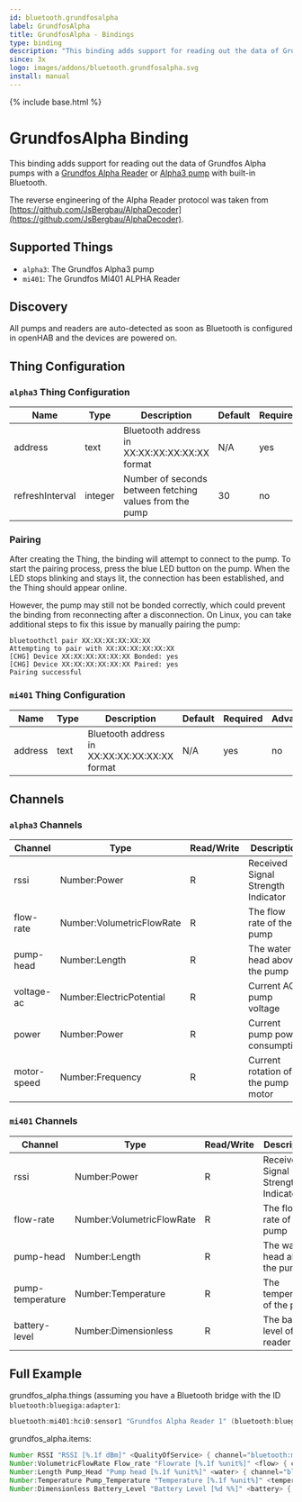 ```yaml
---
id: bluetooth.grundfosalpha
label: GrundfosAlpha
title: GrundfosAlpha - Bindings
type: binding
description: "This binding adds support for reading out the data of Grundfos Alpha pumps with a [Grundfos Alpha Reader](https://product-selection.grundfos.com/products/alpha-reader) or [Alpha3 pump](https://product-selection.grundfos.com/products/alpha/alpha3) with built-in Bluetooth."
since: 3x
logo: images/addons/bluetooth.grundfosalpha.svg
install: manual
---
```


<!-- Attention authors: Do not edit directly. Please add your changes to the appropriate source repository -->

{% include base.html %}

# GrundfosAlpha Binding

<AddonLogo />

This binding adds support for reading out the data of Grundfos Alpha pumps with a [Grundfos Alpha Reader](https://product-selection.grundfos.com/products/alpha-reader) or [Alpha3 pump](https://product-selection.grundfos.com/products/alpha/alpha3) with built-in Bluetooth.

The reverse engineering of the Alpha Reader protocol was taken from [https://github.com/JsBergbau/AlphaDecoder](https://github.com/JsBergbau/AlphaDecoder).

## Supported Things

- `alpha3`: The Grundfos Alpha3 pump
- `mi401`: The Grundfos MI401 ALPHA Reader

## Discovery

All pumps and readers are auto-detected as soon as Bluetooth is configured in openHAB and the devices are powered on.

## Thing Configuration

### `alpha3` Thing Configuration

| Name            | Type    | Description                                             | Default | Required | Advanced |
|-----------------|---------|---------------------------------------------------------|---------|----------|----------|
| address         | text    | Bluetooth address in XX:XX:XX:XX:XX:XX format           | N/A     | yes      | no       |
| refreshInterval | integer | Number of seconds between fetching values from the pump | 30      | no       | yes      |

### Pairing

After creating the Thing, the binding will attempt to connect to the pump.
To start the pairing process, press the blue LED button on the pump.
When the LED stops blinking and stays lit, the connection has been established, and the Thing should appear online.

However, the pump may still not be bonded correctly, which could prevent the binding from reconnecting after a disconnection.
On Linux, you can take additional steps to fix this issue by manually pairing the pump:

```shell
bluetoothctl pair XX:XX:XX:XX:XX:XX
Attempting to pair with XX:XX:XX:XX:XX:XX
[CHG] Device XX:XX:XX:XX:XX:XX Bonded: yes
[CHG] Device XX:XX:XX:XX:XX:XX Paired: yes
Pairing successful
```

### `mi401` Thing Configuration

| Name    | Type | Description                                   | Default | Required | Advanced |
|---------|------|-----------------------------------------------|---------|----------|----------|
| address | text | Bluetooth address in XX:XX:XX:XX:XX:XX format | N/A     | yes      | no       |

## Channels

### `alpha3` Channels

| Channel          | Type                      | Read/Write | Description                        |
|------------------|---------------------------|------------|------------------------------------|
| rssi             | Number:Power              | R          | Received Signal Strength Indicator |
| flow-rate        | Number:VolumetricFlowRate | R          | The flow rate of the pump          |
| pump-head        | Number:Length             | R          | The water head above the pump      |
| voltage-ac       | Number:ElectricPotential  | R          | Current AC pump voltage            |
| power            | Number:Power              | R          | Current pump power consumption     |
| motor-speed      | Number:Frequency          | R          | Current rotation of the pump motor |

### `mi401` Channels

| Channel          | Type                      | Read/Write | Description                        |
|------------------|---------------------------|------------|------------------------------------|
| rssi             | Number:Power              | R          | Received Signal Strength Indicator |
| flow-rate        | Number:VolumetricFlowRate | R          | The flow rate of the pump          |
| pump-head        | Number:Length             | R          | The water head above the pump      |
| pump-temperature | Number:Temperature        | R          | The temperature of the pump        |
| battery-level    | Number:Dimensionless      | R          | The battery level of the reader    |

## Full Example

grundfos_alpha.things (assuming you have a Bluetooth bridge with the ID `bluetooth:bluegiga:adapter1`:

```java
bluetooth:mi401:hci0:sensor1 "Grundfos Alpha Reader 1" (bluetooth:bluegiga:adapter1) [ address="12:34:56:78:9A:BC" ]
```

grundfos_alpha.items:

```java
Number RSSI "RSSI [%.1f dBm]" <QualityOfService> { channel="bluetooth:mi401:hci0:sensor1:rssi" }
Number:VolumetricFlowRate Flow_rate "Flowrate [%.1f %unit%]" <flow> { channel="bluetooth:mi401:hci0:sensor1:flow-rate" }
Number:Length Pump_Head "Pump head [%.1f %unit%]" <water> { channel="bluetooth:mi401:hci0:sensor1:pump-head" }
Number:Temperature Pump_Temperature "Temperature [%.1f %unit%]" <temperature> { channel="bluetooth:mi401:hci0:sensor1:pump-temperature" }
Number:Dimensionless Battery_Level "Battery Level [%d %%]" <battery> { channel="bluetooth:mi401:hci0:sensor1:battery-level" }
```
